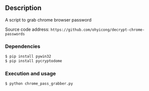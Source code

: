 ## Description

A script to grab chrome browser password

Source code address: `https://github.com/ohyicong/decrypt-chrome-passwords `



### Dependencies

```bash
$ pip install pywin32
$ pip install pycryptodome
```



### Execution and usage

```bash
$ python chrome_pass_grabber.py
```

































